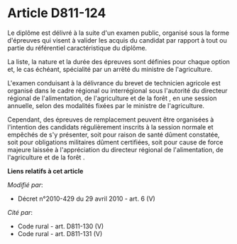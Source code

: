 # Article D811-124

Le diplôme est délivré à la suite d'un examen public, organisé sous la forme d'épreuves qui visent à valider les acquis du
candidat par rapport à tout ou partie du référentiel caractéristique du diplôme. 

La liste, la nature et la durée des épreuves sont définies pour chaque option et, le cas échéant, spécialité par un arrêté du
ministre de l'agriculture.

L'examen conduisant à la délivrance du brevet de technicien agricole est organisé dans le cadre régional ou interrégional
sous l'autorité du         directeur régional de l'alimentation, de l'agriculture et de la forêt , en une session annuelle,
selon des modalités fixées par le ministre de l'agriculture. 

Cependant, des épreuves de remplacement peuvent être organisées à l'intention des candidats régulièrement inscrits à la
session normale et empêchés de s'y présenter, soit pour raison de santé dûment constatée, soit pour obligations militaires
dûment certifiées, soit pour cause de force majeure laissée à l'appréciation du         directeur régional de l'alimentation,
de l'agriculture et de la forêt .

**Liens relatifs à cet article**

_Modifié par_:

  - Décret n°2010-429 du 29 avril 2010 - art. 6 (V)

_Cité par_:

  - Code rural - art. D811-130 (V)
  - Code rural - art. D811-131 (V)
